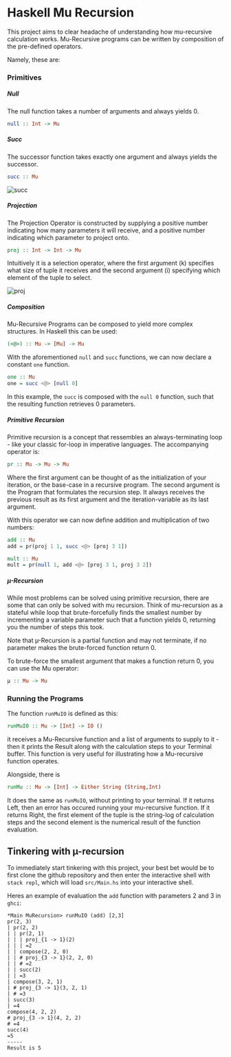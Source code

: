 # Haskell Mu Recursion

This project aims to clear headache of understanding how mu-recursive calculation works.
Mu-Recursive programs can be written by composition of the pre-defined operators. 

Namely, these are:

### Primitives

##### Null

The null function takes a number of arguments and always yields 0.

```hs
null :: Int -> Mu
```

##### Succ

The successor function takes exactly one argument and always yields the successor.

```hs
succ :: Mu
```

![succ](https://latex.codecogs.com/png.image?%5Cdpi%7B110%7D%20%5Cbegin%7Balign*%7Dsucc:%20%5Cmathbb%7BN%7D%20&%5Cto%20%5Cmathbb%7BN%7D%20%5C%5C%20%20%20%20%20%20n%20&%5Cmapsto%20n&plus;1%5Cend%7Balign*%7D)

##### Projection

The Projection Operator is constructed by supplying a positive number indicating how many parameters it will receive, and a positive number indicating which parameter to project onto.

```hs
proj :: Int -> Int -> Mu
```

Intuitively it is a selection operator, where the first argument (k) specifies what size of tuple it receives and the second argument (i) specifying which element of the tuple to select. 

![proj](https://latex.codecogs.com/png.image?%5Cdpi%7B110%7D%20%5Cbegin%7Balign*%7Dproj_%7Bk%20%5Crightarrow%20i%7D:%20%5Cmathbb%7BN%7D%5Ek%20&%5Cto%20%5Cmathbb%7BN%7D%20%5C%5C%20(n_1,n_2,...,n_i,...,n_k)%20&%5Cmapsto%20%20n_i%5Cend%7Balign*%7D)


##### Composition

Mu-Recursive Programs can be composed to yield more complex structures.
In Haskell this can be used:

```hs
(<@>) :: Mu -> [Mu] -> Mu
```

With the aforementioned `null` and `succ` functions, we can now declare a constant `one` function.
```hs
one :: Mu
one = succ <@> [null 0]
```

In this example, the `succ` is composed with the `null 0` function, such that the resulting function retrieves 0 parameters.

##### Primitive Recursion

Primitive recursion is a concept that ressembles an always-terminating loop - like your classic for-loop in imperative languages.
The accompanying operator is:

```hs
pr :: Mu -> Mu -> Mu
```

Where the first argument can be thought of as the initialization of your iteration, or the base-case in a recursive program. The second argument is the Program that formulates the recursion step. It always receives the previous result as its first argument and the iteration-variable as its last argument.

With this operator we can now define addition and multiplication of two numbers:

```hs
add :: Mu
add = pr(proj 1 1, succ <@> [proj 3 1])

mult :: Mu
mult = pr(null 1, add <@> [proj 3 1, proj 3 2])
```

##### µ-Recursion

While most problems can be solved using primitive recursion, there are some that can only be solved with mu recursion. Think of mu-recursion as a stateful while loop that brute-forcefully finds the smallest number by incrementing a variable parameter such that a function yields 0, returning you the number of steps this took.

Note that µ-Recursion is a partial function and may not terminate, if no parameter makes the brute-forced function return 0.

To brute-force the smallest argument that makes a function return 0, you can use the Mu operator:

```hs
µ :: Mu -> Mu
```

### Running the Programs

The function `runMuIO` is defined as this:

```hs
runMuIO :: Mu -> [Int] -> IO ()
```

it receives a Mu-Recursive function and a list of arguments to supply to it - then it prints the Result along with the calculation steps to your Terminal buffer. This function is very useful for illustrating how a Mu-recursive function operates.

Alongside, there is 
```hs
runMu :: Mu -> [Int] -> Either String (String,Int)
```

It does the same as `runMuIO`, without printing to your terminal.
If it returns Left, then an error has occured running your mu-recursive function. 
If it returns Right, the first element of the tuple is the string-log of calculation steps and the second element is the numerical result of the function evaluation.

## Tinkering with µ-recursion

To immediately start tinkering with this project, your best bet would be to first clone the github repository and then enter the interactive shell with `stack repl`, which will load `src/Main.hs` into your interactive shell.

Heres an example of evaluation the `add` function with parameters 2 and 3 in `ghci`:

```
*Main MuRecursion> runMuIO (add) [2,3]
pr(2, 3)
| pr(2, 2)
| | pr(2, 1)
| | | proj_{1 -> 1}(2)
| | | =2
| | compose(2, 2, 0)
| | # proj_{3 -> 1}(2, 2, 0)
| | # =2
| | succ(2)
| | =3
| compose(3, 2, 1)
| # proj_{3 -> 1}(3, 2, 1)
| # =3
| succ(3)
| =4
compose(4, 2, 2)
# proj_{3 -> 1}(4, 2, 2)
# =4
succ(4)
=5
-----
Result is 5
```
